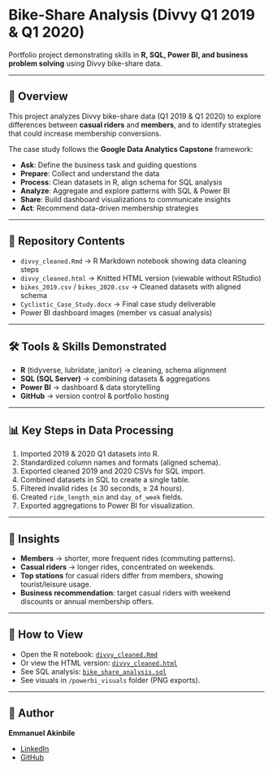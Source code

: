 # Bike-Share Analysis (Divvy Q1 2019 & Q1 2020)

Portfolio project demonstrating skills in **R, SQL, Power BI, and business problem solving** using Divvy bike-share data.

---

## 📌 Overview
This project analyzes Divvy bike-share data (Q1 2019 & Q1 2020) to explore differences between **casual riders** and **members**, and to identify strategies that could increase membership conversions.  

The case study follows the **Google Data Analytics Capstone** framework:
- **Ask**: Define the business task and guiding questions  
- **Prepare**: Collect and understand the data  
- **Process**: Clean datasets in R, align schema for SQL analysis  
- **Analyze**: Aggregate and explore patterns with SQL & Power BI  
- **Share**: Build dashboard visualizations to communicate insights  
- **Act**: Recommend data-driven membership strategies  

---

## 📂 Repository Contents
- `divvy_cleaned.Rmd` → R Markdown notebook showing data cleaning steps  
- `divvy_cleaned.html` → Knitted HTML version (viewable without RStudio)  
- `bikes_2019.csv` / `bikes_2020.csv` → Cleaned datasets with aligned schema  
- `Cyclistic_Case_Study.docx` → Final case study deliverable  
- Power BI dashboard images (member vs casual analysis)  

---

## 🛠️ Tools & Skills Demonstrated
- **R** (tidyverse, lubridate, janitor) → cleaning, schema alignment  
- **SQL (SQL Server)** → combining datasets & aggregations  
- **Power BI** → dashboard & data storytelling  
- **GitHub** → version control & portfolio hosting  

---

## 📊 Key Steps in Data Processing
1. Imported 2019 & 2020 Q1 datasets into R.  
2. Standardized column names and formats (aligned schema).  
3. Exported cleaned 2019 and 2020 CSVs for SQL import.  
4. Combined datasets in SQL to create a single table.  
5. Filtered invalid rides (≤ 30 seconds, ≥ 24 hours).  
6. Created `ride_length_min` and `day_of_week` fields.  
7. Exported aggregations to Power BI for visualization.  

---

## 🔑 Insights
- **Members** → shorter, more frequent rides (commuting patterns).  
- **Casual riders** → longer rides, concentrated on weekends.  
- **Top stations** for casual riders differ from members, showing tourist/leisure usage.  
- **Business recommendation**: target casual riders with weekend discounts or annual membership offers.  

---

## 📖 How to View
- Open the R notebook: [`divvy_cleaned.Rmd`](./divvy_cleaned.Rmd)  
- Or view the HTML version: [`divvy_cleaned.html`](./divvy_cleaned.nb.html)
- See SQL analysis: [`bike_share_analysis.sql`](bike_share_analysis.sql)
- See visuals in `/powerbi_visuals` folder (PNG exports).  

---

## 👤 Author
**Emmanuel Akinbile**  
- [LinkedIn](https://www.linkedin.com/in/emmanuel-akinbile/)  
- [GitHub](https://github.com/EmmanuelAkinbile)  
